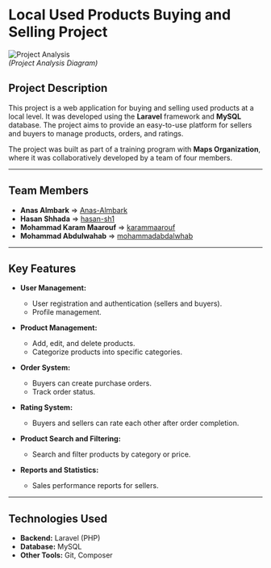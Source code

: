 # **Local Used Products Buying and Selling Project**

![Project Analysis](image.png)  
*(Project Analysis Diagram)*

## **Project Description**  
This project is a web application for buying and selling used products at a local level. It was developed using the **Laravel** framework and **MySQL** database. The project aims to provide an easy-to-use platform for sellers and buyers to manage products, orders, and ratings.

The project was built as part of a training program with **Maps Organization**, where it was collaboratively developed by a team of four members.

---

## **Team Members**  
- **Anas Almbark** => [Anas-Almbark](https://github.com/Anas-Almbark)  
- **Hasan Shhada** => [hasan-sh1](https://github.com/hasan-sh1)  
- **Mohammad Karam Maarouf** => [karammaarouf](https://github.com/karammaarouf)  
- **Mohammad Abdulwahab** => [mohammadabdalwhab](https://github.com/mohammadabdalwhab)  

---

## **Key Features**  
- **User Management:**  
  - User registration and authentication (sellers and buyers).  
  - Profile management.  

- **Product Management:**  
  - Add, edit, and delete products.  
  - Categorize products into specific categories.  

- **Order System:**  
  - Buyers can create purchase orders.  
  - Track order status.  

- **Rating System:**  
  - Buyers and sellers can rate each other after order completion.  

- **Product Search and Filtering:**  
  - Search and filter products by category or price.  

- **Reports and Statistics:**  
  - Sales performance reports for sellers.  

---

## **Technologies Used**  
- **Backend:** Laravel (PHP)  
- **Database:** MySQL  
- **Other Tools:** Git, Composer  
